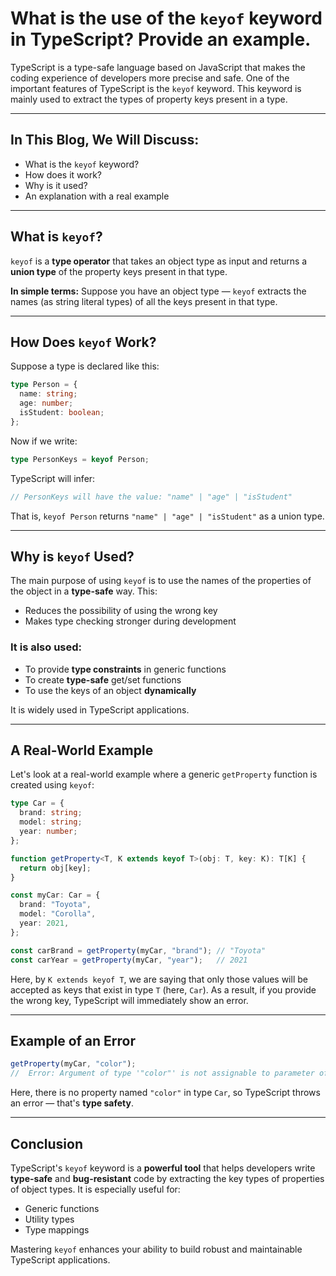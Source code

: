 # What is the use of the `keyof` keyword in TypeScript? Provide an example.

TypeScript is a type-safe language based on JavaScript that makes the coding experience of developers more precise and safe. One of the important features of TypeScript is the `keyof` keyword. This keyword is mainly used to extract the types of property keys present in a type.

---

## In This Blog, We Will Discuss:

* What is the `keyof` keyword?
* How does it work?
* Why is it used?
* An explanation with a real example

---

## What is `keyof`?

`keyof` is a **type operator** that takes an object type as input and returns a **union type** of the property keys present in that type.

**In simple terms:** Suppose you have an object type — `keyof` extracts the names (as string literal types) of all the keys present in that type.

---

## How Does `keyof` Work?

Suppose a type is declared like this:

```ts
type Person = {
  name: string;
  age: number;
  isStudent: boolean;
};
```

Now if we write:

```ts
type PersonKeys = keyof Person;
```

TypeScript will infer:

```ts
// PersonKeys will have the value: "name" | "age" | "isStudent"
```

That is, `keyof Person` returns `"name" | "age" | "isStudent"` as a union type.

---

## Why is `keyof` Used?

The main purpose of using `keyof` is to use the names of the properties of the object in a **type-safe** way. This:

* Reduces the possibility of using the wrong key
* Makes type checking stronger during development

### It is also used:

* To provide **type constraints** in generic functions
* To create **type-safe** get/set functions
* To use the keys of an object **dynamically**

It is widely used in TypeScript applications.

---

## A Real-World Example

Let's look at a real-world example where a generic `getProperty` function is created using `keyof`:

```ts
type Car = {
  brand: string;
  model: string;
  year: number;
};

function getProperty<T, K extends keyof T>(obj: T, key: K): T[K] {
  return obj[key];
}

const myCar: Car = {
  brand: "Toyota",
  model: "Corolla",
  year: 2021,
};

const carBrand = getProperty(myCar, "brand"); // "Toyota"
const carYear = getProperty(myCar, "year");   // 2021
```

Here, by `K extends keyof T`, we are saying that only those values will be accepted as keys that exist in type `T` (here, `Car`). As a result, if you provide the wrong key, TypeScript will immediately show an error.

---

## Example of an Error

```ts
getProperty(myCar, "color");
//  Error: Argument of type '"color"' is not assignable to parameter of type '"brand" | "model" | "year"'
```

Here, there is no property named `"color"` in type `Car`, so TypeScript throws an error — that's **type safety**.

---

## Conclusion

TypeScript's `keyof` keyword is a **powerful tool** that helps developers write **type-safe** and **bug-resistant** code by extracting the key types of properties of object types. It is especially useful for:

* Generic functions
* Utility types
* Type mappings

Mastering `keyof` enhances your ability to build robust and maintainable TypeScript applications.

